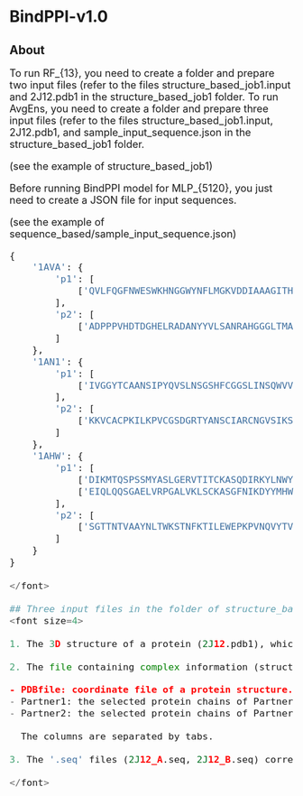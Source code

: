 # BindPPI-v1.0
## About
<font size=4> 
  
To run RF_{13}, you need to create a folder and prepare two input files (refer to the files structure_based_job1.input and 2J12.pdb1 in the structure_based_job1 folder.
To run AvgEns, you need to create a folder and prepare three input files (refer to the files structure_based_job1.input, 2J12.pdb1, and sample_input_sequence.json in the structure_based_job1 folder.

(see the example of structure_based_job1)

Before running BindPPI model for MLP_{5120}, you just need to create a JSON file for input sequences.

(see the example of sequence_based/sample_input_sequence.json)
```python
{
    '1AVA': {
        'p1': [
            ['QVLFQGFNWESWKHNGGWYNFLMGKVDDIAAAGITHVWLPPASQSVAEQGYMPGRLYDLDASKYGNKAQLKSLIGALHGKGVKAIADIVINHRTAEHKDGRGIYCIFEGGTPDARLDWGPHMICRDDRPYADGTGNPDTGADFGAAPDIDHLNLRVQKELVEWLNWLKADIGFDGWRFDFAKGYSADVAKIYIDRSEPSFAVAEIWTSLAYGGDGKPNLNQDQHRQELVNWVDKVGGKGPATTFDFTTKGILNVAVEGELWRLRGTDGKAPGMIGWWPAKAVTFVDNHDTGSTQHMWPFPSDRVMQGYAYILTHPGTPCIFYDHFFDWGLKEEIDRLVSVRTRHGIHNESKLQIIEADADLYLAEIDGKVIVKLGPRYDVGNLIPGGFKVAAHGNDYAVWEKI']
        ],
        'p2': [
            ['ADPPPVHDTDGHELRADANYYVLSANRAHGGGLTMAPGHGRHCPLFVSQDPNGQHDGFPVRITPYGVAPSDKIIRLSTDVRISFRAYTTCLQSTEWHIDSELAAGRRHVITGPVKDPSPSGRENAFRIEKYSGAEVHEYKLMSCGDWCQDLGVFRDLKGGAWFLGATEPYHVVVFKKAPPA']
        ]
    },
    '1AN1': {
        'p1': [
            ['IVGGYTCAANSIPYQVSLNSGSHFCGGSLINSQWVVSAAHCYKSRIQVRLGEHNIDVLEGNEQFINAAKIITHPNFNGNTLDNDIMLIKLSSPATLDSRVATVSLPRSCAAAGTECLISGWGNTKSSGSSYPSLLQCLKAPVLSDSSCKSSYPGQITGNMICVGFLEGGKDSCQGDSGGPVVCNGQLQGIVSWGYGCAQKNKPGVYTKVCNYVNWIQQTIAAN']
        ],
        'p2': [
            ['KKVCACPKILKPVCGSDGRTYANSCIARCNGVSIKSEGSCPTGILN']
        ]
    },
    '1AHW': {
        'p1': [
            ['DIKMTQSPSSMYASLGERVTITCKASQDIRKYLNWYQQKPWKSPKTLIYYATSLADGVPSRFSGSGSGQDYSLTISSLESDDTATYYCLQHGESPYTFGGGTKLEINRADAAPTVSIFPPSSEQLTSGGASVVCFLNNFYPKDINVKWKIDGSERQNGVLNSWTDQDSKDSTYSMSSTLTLTKDEYERHNSYTCEATHKTSTSPIVKSFNRNEC'],
            ['EIQLQQSGAELVRPGALVKLSCKASGFNIKDYYMHWVKQRPEQGLEWIGLIDPENGNTIYDPKFQGKASITADTSSNTAYLQLSSLTSEDTAVYYCARDNSYYFDYWGQGTTLTVSSAKTTPPSVYPLAPGSAAQTNSMVTLGCLVKGYFPEPVTVTWNSGSLSSGVHTFPAVLQSDLYTLSSSVTVPSSTWPSETVTCNVAHPASSTKVDKKI']
        ],
        'p2': [
            ['SGTTNTVAAYNLTWKSTNFKTILEWEPKPVNQVYTVQISTKSGDWKSKCFYTTDTECDLTDEIVKDVKQTYLARVFSYPAGNVESTGSAGEPLYENSPEFTPYLETNLGQPTIQSFEQVGTKVNVTVEDERTLVRRNNTFLSLRDVFGKDLIYTLYYWKSSSSGKKTAKTNTNEFLIDVDKGENYCFSVQAVIPSRTVNRKSTDSPVECMGQEKGEFRE']
        ]
    }
}
  
</font>

## Three input files in the folder of structure_based_job1
<font size=4> 

1. The 3D structure of a protein (2J12.pdb1), which can be obtained from the Protein Data Bank (PDB) or created by the user.

2. The file containing complex information (structure_based_job1.input), who's name must be consistent with the input folder name.

- PDBfile: coordinate file of a protein structure.
- Partner1: the selected protein chains of Partner1 that will be taken into account during the calculation.If there are multiple chains, separate them with dots. For example, use 'A_1.B_1' for multiple chains.
- Partner2: the selected protein chains of Partner2 that will be taken into account during the calculation.If there are multiple chains, separate them with dots. For example, use 'A_1.B_1' for multiple chains.

  The columns are separated by tabs.

3. The '.seq' files (2J12_A.seq, 2J12_B.seq) correspond to each chain in the complex. Please note that the chain identifiers in the files and file names are consistent with those in the complex structure.

</font>


